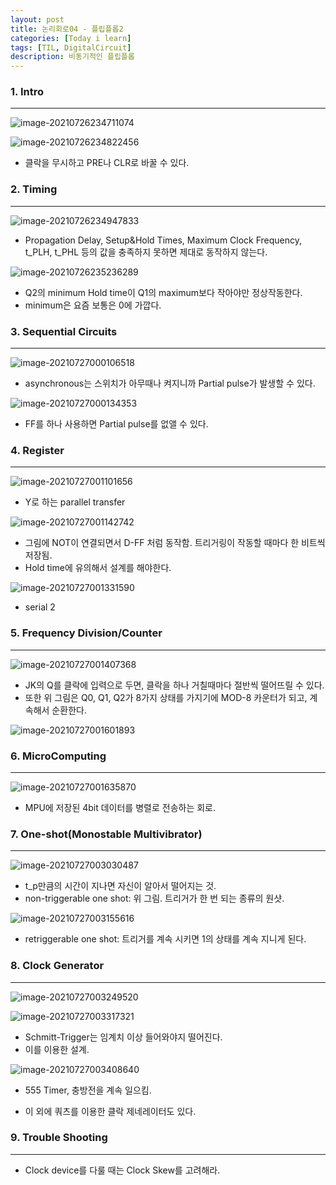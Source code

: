 ```yaml
---
layout: post
title: 논리회로04 - 플립플롭2
categories: [Today i learn]
tags: [TIL, DigitalCircuit]
description: 비동기적인 플립플롭
---
```


### 1. Intro

---

![image-20210726234711074](https://raw.githubusercontent.com/chunyunseo/ImageRepo/image/img/image-20210726234711074.png)

![image-20210726234822456](https://raw.githubusercontent.com/chunyunseo/ImageRepo/image/img/image-20210726234822456.png)

- 클락을 무시하고 PRE나 CLR로 바꿀 수 있다.

### 2. Timing

---

![image-20210726234947833](https://raw.githubusercontent.com/chunyunseo/ImageRepo/image/img/image-20210726234947833.png)

- Propagation Delay, Setup&Hold Times, Maximum Clock Frequency, t_PLH, t_PHL 등의 값을 충족하지 못하면 제대로 동작하지 않는다. 

![image-20210726235236289](https://raw.githubusercontent.com/chunyunseo/ImageRepo/image/img/image-20210726235236289.png)

- Q2의 minimum Hold time이 Q1의 maximum보다 작아야만 정상작동한다.
- minimum은 요즘 보통은 0에 가깝다.

### 3. Sequential Circuits

---

![image-20210727000106518](https://raw.githubusercontent.com/chunyunseo/ImageRepo/image/img/image-20210727000106518.png)

- asynchronous는 스위치가 아무때나 켜지니까 Partial pulse가 발생할 수 있다.

![image-20210727000134353](https://raw.githubusercontent.com/chunyunseo/ImageRepo/image/img/image-20210727000134353.png)

- FF를 하나 사용하면 Partial pulse를 없앨 수 있다.

### 4. Register

---

![image-20210727001101656](https://raw.githubusercontent.com/chunyunseo/ImageRepo/image/img/image-20210727001101656.png)

- Y로 하는 parallel transfer

![image-20210727001142742](https://raw.githubusercontent.com/chunyunseo/ImageRepo/image/img/image-20210727001142742.png)

- 그림에 NOT이 연결되면서 D-FF 처럼 동작함. 트리거링이 작동할 때마다 한 비트씩 저장됨.
- Hold time에 유의해서 설계를 해야한다.

![image-20210727001331590](https://raw.githubusercontent.com/chunyunseo/ImageRepo/image/img/image-20210727001331590.png)

- serial 2

### 5. Frequency Division/Counter

---

![image-20210727001407368](https://raw.githubusercontent.com/chunyunseo/ImageRepo/image/img/image-20210727001407368.png)

- JK의 Q를 클락에 입력으로 두면, 클락을 하나 거칠때마다 절반씩 떨어뜨릴 수 있다.
- 또한 위 그림은 Q0, Q1, Q2가 8가지 상태를 가지기에 MOD-8 카운터가 되고, 계속해서 순환한다.

![image-20210727001601893](https://raw.githubusercontent.com/chunyunseo/ImageRepo/image/img/image-20210727001601893.png)

### 6. MicroComputing

---

![image-20210727001635870](https://raw.githubusercontent.com/chunyunseo/ImageRepo/image/img/image-20210727001635870.png)

- MPU에 저장된 4bit 데이터를 병렬로 전송하는 회로. 

### 7. One-shot(Monostable Multivibrator)

---

![image-20210727003030487](https://raw.githubusercontent.com/chunyunseo/ImageRepo/image/img/image-20210727003030487.png)

- t_p만큼의 시간이 지나면 자신이 알아서 떨어지는 것.
- non-triggerable one shot: 위 그림. 트리거가 한 번 되는 종류의 원샷.

![image-20210727003155616](https://raw.githubusercontent.com/chunyunseo/ImageRepo/image/img/image-20210727003155616.png)

- retriggerable one shot: 트리거를 계속 시키면 1의 상태를 계속 지니게 된다.

### 8. Clock Generator

---

![image-20210727003249520](https://raw.githubusercontent.com/chunyunseo/ImageRepo/image/img/image-20210727003249520.png)

![image-20210727003317321](https://raw.githubusercontent.com/chunyunseo/ImageRepo/image/img/image-20210727003317321.png)

- Schmitt-Trigger는 임계치 이상 들어와야지 떨어진다.
- 이를 이용한 설계.

![image-20210727003408640](https://raw.githubusercontent.com/chunyunseo/ImageRepo/image/img/image-20210727003408640.png)

- 555 Timer, 충방전을 계속 일으킴.

- 이 외에 쿼츠를 이용한 클락 제네레이터도 있다.

### 9. Trouble Shooting

---

- Clock device를 다룰 때는 Clock Skew를 고려해라.





